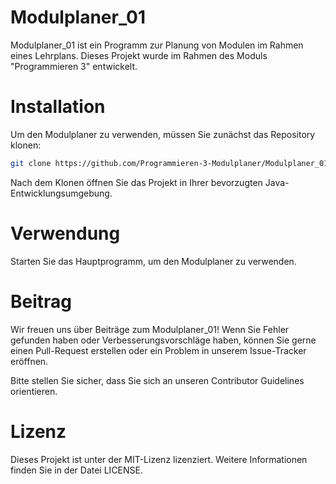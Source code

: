 # Modulplaner_01
Modulplaner_01 ist ein Programm zur Planung von Modulen im Rahmen eines Lehrplans. Dieses Projekt wurde im Rahmen des Moduls "Programmieren 3" entwickelt.

# Installation
Um den Modulplaner zu verwenden, müssen Sie zunächst das Repository klonen:

```bash
git clone https://github.com/Programmieren-3-Modulplaner/Modulplaner_01.git
```

Nach dem Klonen öffnen Sie das Projekt in Ihrer bevorzugten Java-Entwicklungsumgebung.

# Verwendung
Starten Sie das Hauptprogramm, um den Modulplaner zu verwenden.

# Beitrag
Wir freuen uns über Beiträge zum Modulplaner_01! Wenn Sie Fehler gefunden haben oder Verbesserungsvorschläge haben, können Sie gerne einen Pull-Request erstellen oder ein Problem in unserem Issue-Tracker eröffnen.

Bitte stellen Sie sicher, dass Sie sich an unseren Contributor Guidelines orientieren.

# Lizenz
Dieses Projekt ist unter der MIT-Lizenz lizenziert. Weitere Informationen finden Sie in der Datei LICENSE.

